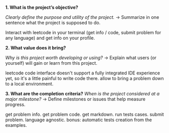 **1. What is the project’s objective?**

_Clearly define the purpose and utility of the project._
→ Summarize in one sentence what the project is supposed to do.

Interact with leetcode in your terminal (get info / code, submit problem for any language) and get info on your profile.

**2. What value does it bring?**

_Why is this project worth developing or using?_
→ Explain what users (or yourself) will gain or learn from this project.

leetcode code interface doesn't support a fully integrated IDE experience yet, so it's a little painful to write code there. allow to bring a problem down to a local environment.

**3. What are the completion criteria?**
_When is the project considered at a major milestone?_
→ Define milestones or issues that help measure progress.

get problem info.
get problem code.
get markdown.
run tests cases.
submit problem.
language agnostic.
bonus: automatic tests creation from the examples.
